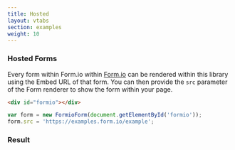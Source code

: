```yaml
---
title: Hosted
layout: vtabs
section: examples
weight: 10
---
```

### Hosted Forms

Every form within Form.io within [Form.io](https://form.io) can be rendered within this library using the Embed URL of that form. You can then provide the ```src``` parameter of the Form renderer to show the form within your page.

```html
<div id="formio"></div>
```

```js
var form = new FormioForm(document.getElementById('formio'));
form.src = 'https://examples.form.io/example';
```

<h3>Result</h3>
<div class="well">
<div id="formio"></div>
<script type="text/javascript">
var form = new FormioForm(document.getElementById('formio'));
form.src = 'https://examples.form.io/example';
</script>
</div>
